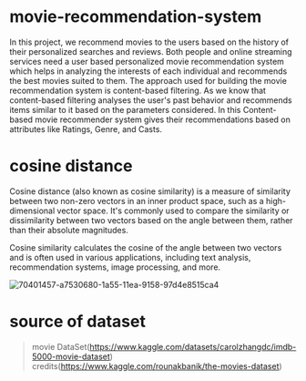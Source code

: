 # movie-recommendation-system
In this project, we recommend movies to the users based on the history of their 
personalized searches and reviews. Both people and online streaming services need a 
user based personalized movie recommendation system which helps in analyzing the 
interests of each individual and recommends the best movies suited to them. The 
approach used for building the movie recommendation system is content-based filtering. 
As we know that content-based filtering analyses the user's past behavior and 
recommends items similar to it based on the parameters considered. In this Content-based
movie recommender system gives their recommendations based on attributes like 
Ratings, Genre, and Casts.

# cosine distance
Cosine distance (also known as cosine similarity) is a measure of similarity between two non-zero vectors in an inner product space, such as a high-dimensional vector space. It's commonly used to compare the similarity or dissimilarity between two vectors based on the angle between them, rather than their absolute magnitudes.

Cosine similarity calculates the cosine of the angle between two vectors and is often used in various applications, including text analysis, recommendation systems, image processing, and more.

![70401457-a7530680-1a55-11ea-9158-97d4e8515ca4](https://github.com/devNargave/movie-recommendation-system/assets/143003995/f2af21cf-0dd1-48ea-9dd5-7ed01d7c377b)

# source of dataset
> movie DataSet(https://www.kaggle.com/datasets/carolzhangdc/imdb-5000-movie-dataset)
> credits(https://www.kaggle.com/rounakbanik/the-movies-dataset)
